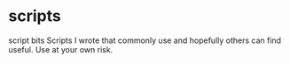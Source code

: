 # scripts
script bits
Scripts I wrote that commonly use and hopefully others can find useful. 
Use at your own risk. 

